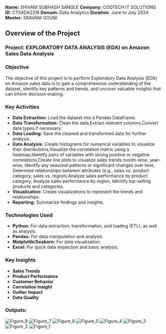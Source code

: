 **Name:** SHIVANI SUBHASH SANGLE
**Company:** CODTECH IT SOLUTIONS
**ID:** CT04DA2318
**Domain:** Data Analytics
**Duration:** June to July 2024
**Mentor:** SRAVANI GOUNI

## Overview of the Project

### Project: EXPLORATORY DATA ANALYSIS (EDA) on Amazon Sales Data Analysis
### Objective
The objective of this project is to perform Exploratory Data Analysis (EDA) on Amazon sales data is to gain a comprehensive understanding of the dataset, identify key patterns and trends, and uncover valuable insights that can inform decision-making.

### Key Activities                                                                                                    
- **Data Extraction:** Load the dataset into a Pandas DataFrame.
- **Data Transformation:** Clean the data,Extract relevant columns,Convert data types if necessary.
- **Data Loading:** Save the cleaned and transformed data for further analysis.
- **Data Analysis:** Create histograms for numerical variables to visualize their distributions,Visualize the correlation matrix using a heatmap,Identify pairs of variables with strong positive or negative correlations,Create line plots to visualize sales trends month-wise, year-wise, Identify any seasonal patterns or significant changes over time, Determine relationships between attributes (e.g., sales vs. product category, sales vs. region),Analyze sales performance by product category, Analyze sales performance by region, Identify top-selling products and categories.
- **Visualization:** Create visualizations to represent the trends and relationships.
- **Reporting:** Summarize findings and insights.


### Technologies Used
- **Python:** For data extraction, transformation, and loading (ETL), as well as analysis.
- **Pandas:** For data manipulation and analysis.
- **Matplotlib/Seaborn:** For data visualization.
- **Excel:** For quick data inspection and basic analysis.

### Key Insights
- **Sales Trends**
- **Product Performance**
- **Customer Behavior**
- **Correlation Insight**
- **Outlier Impact**
- **Data Quality**

  
### Outputs:
![Figure_9](https://github.com/user-attachments/assets/f3bffdfa-0e18-464f-86dc-bcde2c4c8ff2)
![Figure_7](https://github.com/user-attachments/assets/ad18a509-4aa1-4519-a59c-68e55155b7a7)
![Figure_6](https://github.com/user-attachments/assets/cdb3f3f4-f7af-4fc6-9756-8f68b6592a3c)
![Figure_5](https://github.com/user-attachments/assets/4c6f62e0-5991-4726-9107-07be5c12a065)
![Figure_4](https://github.com/user-attachments/assets/ed0ec7c5-248c-4fc1-8496-b4c3ad78fb41)
![Figure_3](https://github.com/user-attachments/assets/07917c32-b35f-4271-b8c9-efbd53b3d406)
![Figure_2](https://github.com/user-attachments/assets/ca02513c-d6d8-4c1f-8326-fb3ba4dada54)
![Figure_1](https://github.com/user-attachments/assets/50af4ab6-f45a-4504-b2d1-35b06ac57109)

